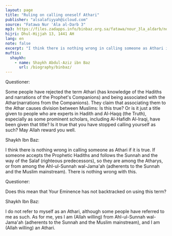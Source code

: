 ```yaml
---
layout: page
title: "Ruling on calling oneself Athari"
publisher: "alsalafiyyah@icloud.com"
source: "Fatawa Nur 'Ala al-Darb 3"
mp3: https://files.zadapps.info/binbaz.org.sa/fatawa/nour_3la_aldarb/nour_422/42203.mp3
hijri: Dhul-Hijjah 13, 1441 AH
lang: en
note: false
excerpt: "I think there is nothing wrong in calling someone as Athari if it is true. If someone accepts the Prophetic Hadiths and follows the Sunnah and the way of the Salaf (righteous predecessors)"
muftis:
  shaykh: 
    - name: Shaykh Abdul-Aziz ibn Baz
      url: /biography/binbaz/
---
```


Questioner: 

Some people have rejected the term Athari (has knowledge of the Hadiths and narrations of the Prophet's Companions) and being associated with the Athar(narrations from the Companions). They claim that associating them to the Athar causes division between Muslims: Is this true? Or is it just a title given to people who are experts in Hadith and Al-Haqq (the Truth), especially as some prominent scholars, including Al-Hafidh Al-Iraqi, have been given that title? Is it true that you have stopped calling yourself as such? May Allah reward you well. 

Shaykh Ibn Baz: 

I think there is nothing wrong in calling someone as Athari if it is true. If someone accepts the Prophetic Hadiths and follows the Sunnah and the way of the Salaf (righteous predecessors), so they are among the Atharys, or from among the Ahl-ul-Sunnah wal-Jama'ah (adherents to the Sunnah and the Muslim mainstream). There is nothing wrong with this. 

Questioner: 

Does this mean that Your Eminence has not backtracked on using this term? 

Shaykh Ibn Baz: 

I do not refer to myself as an Athari, although some people have referred to me as such. As for me, yes I am (Allah willing) from Ahl-ul-Sunnah wal-Jama'ah (adherents to the Sunnah and the Muslim mainstream), and I am (Allah willing) an Athari. 
